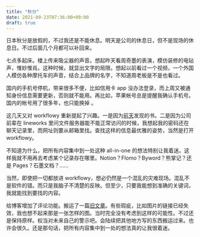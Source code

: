 ```yaml
---
title: "秋分"
date: 2021-09-23T07:36:00+09:00
draft: true
---
```


日本秋分是放假的，不过我还是不能休息。明天是公司的休息日，但不是现场的休息日。不过后面几个月都可以补回来。

七点多起床。楼上传来吸尘器的声音。想起昨天看周奇墨的表演，模仿装修的电钻声，惟妙惟肖。这种时候，就显出文字的局限。想起以前看过一个视频，一个外国人模仿各种摩托车的声音，结合上品牌的名字，不知道周老板是不是也看过。

国内的手机号停机，带来很多不便，比如信用卡 app 没办法登录，而上周又被通知身份信息需要更新，否则就不能用。再比如，苹果帐号总是提醒我确认手机号。国内的帐号用了很多年，也只能换掉 。

这几天又对 workflowy 重新提起了兴趣。一是因为[前天](/cn/diary/20210921)发现的书。二是因为公司前辈在 lineworks 里问文件服务器能不能正常访问的时候，我想起我的密码还在聊天记录里，而网址则要从邮箱里找。查找这样的信息最优雅的姿势，当然是打开 workflowy。

不知道为什么，把所有内容集中到一处这种 all-in-one 的想法特别让我着迷。这样我就不用再去考虑某个记录存在哪里。Notion？Flomo？Byword？熊掌记？还是 Pages？石墨文档？……

当然，即使把一切都放进 workflowy，想必仍然是一个混乱的灾难现场。混乱不是软件的错。而只是我脑子不清楚的反映。但至少，只要我能想到准确的关键词，我就能找到要找的内容。

给博客增加了评论功能。搬运了一篇[旧文章](/cn/diary/20180510)。有些瑕疵，比如图片的链接已经失效，我也想不起来那是一张怎样的图。当时完全没有考虑到这样的可能性。不过还是保持原样。权当对未来自己的警示吧。会陆续把其他地方写的东西搬运过来。也许会很久。还是那句话，把所有内容集中到一处的想法真的让我很着迷。